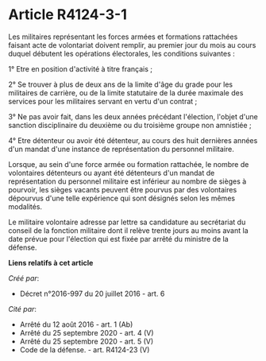 # Article R4124-3-1

Les militaires représentant les forces armées et formations rattachées faisant acte de volontariat doivent remplir, au
premier jour du mois au cours duquel débutent les opérations électorales, les conditions suivantes : 

1° Etre en position d'activité à titre français ; 

2° Se trouver à plus de deux ans de la limite d'âge du grade pour les militaires de carrière, ou de la limite statutaire de
la durée maximale des services pour les militaires servant en vertu d'un contrat ; 

3° Ne pas avoir fait, dans les deux années précédant l'élection, l'objet d'une sanction disciplinaire du deuxième ou du
troisième groupe non amnistiée ; 

4° Etre détenteur ou avoir été détenteur, au cours des huit dernières années d'un mandat d'une instance de représentation du
personnel militaire. 

Lorsque, au sein d'une force armée ou formation rattachée, le nombre de volontaires détenteurs ou ayant été détenteurs d'un
mandat de représentation du personnel militaire est inférieur au nombre de sièges à pourvoir, les sièges vacants peuvent être
pourvus par des volontaires dépourvus d'une telle expérience qui sont désignés selon les mêmes modalités. 

Le militaire volontaire adresse par lettre sa candidature au secrétariat du conseil de la fonction militaire dont il relève
trente jours au moins avant la date prévue pour l'élection qui est fixée par arrêté du ministre de la défense.

**Liens relatifs à cet article**

_Créé par_:

  - Décret n°2016-997 du 20 juillet 2016 - art. 6

_Cité par_:

  - Arrêté du 12 août 2016 - art. 1 (Ab)
  - Arrêté du 25 septembre 2020 - art. 4 (V)
  - Arrêté du 25 septembre 2020 - art. 5 (V)
  - Code de la défense. - art. R4124-23 (V)
